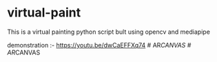 # virtual-paint
This is a virtual painting python script bult using opencv and mediapipe

demonstration :- https://youtu.be/dwCaEFFXq74
#   A R _ C A N V A S  
 #   A R _ C A N V A S  
 